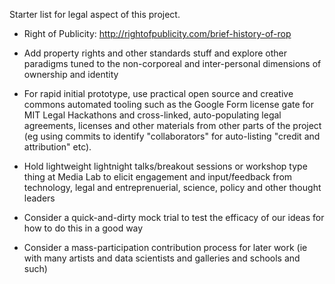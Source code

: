 Starter list for legal aspect of this project.

* Right of Publicity: http://rightofpublicity.com/brief-history-of-rop

* Add property rights and other standards stuff and explore other paradigms tuned to the non-corporeal and inter-personal dimensions of ownership and identity

* For rapid initial prototype, use practical open source and creative commons automated tooling such as the Google Form license gate for MIT Legal Hackathons and cross-linked, auto-populating legal agreements, licenses and other materials from other parts of the project (eg using commits to identify "collaborators" for auto-listing "credit and attribution" etc). 

* Hold lightweight lightnight talks/breakout sessions or workshop type thing at Media Lab to elicit engagement and input/feedback from technology, legal and entreprenuerial, science, policy and other thought leaders

* Consider a quick-and-dirty mock trial to test the efficacy of our ideas for how to do this in a good way 

* Consider a mass-participation contribution process for later work (ie with many artists and data scientists and galleries and schools and such)


